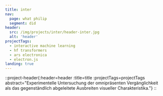 ```yaml
---
title: inter
nav:
  page: what philip
  segment: did
header:
  src: /img/projects/inter/header-inter.jpg
  alt: 'header'
projectTags:
  - interactive machine learning
  - hf transformers
  - ars electronica
  - electron.js
landing: true
---
```


::project-header{:header=header :title=title :projectTags=projectTags abstract="Experimentelle Untersuchung der omnipräsenten Vergänglichkeit als das gegenständlich abgeleitete Ausbreiten visueller Charakteristika."}
::
